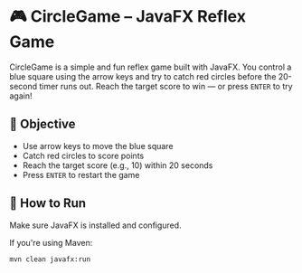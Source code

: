 # 🎮 CircleGame – JavaFX Reflex Game

CircleGame is a simple and fun reflex game built with JavaFX. You control a blue square using the arrow keys and try to catch red circles before the 20-second timer runs out. Reach the target score to win — or press `ENTER` to try again!

## 🎯 Objective
- Use arrow keys to move the blue square
- Catch red circles to score points
- Reach the target score (e.g., 10) within 20 seconds
- Press `ENTER` to restart the game

## 🔧 How to Run
Make sure JavaFX is installed and configured.

If you're using Maven:
```bash
mvn clean javafx:run
